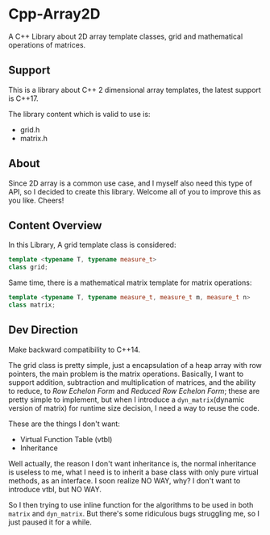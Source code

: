 # Cpp-Array2D

A C++ Library about 2D array template classes, grid and mathematical operations of matrices.

## Support

This is a library about C++ 2 dimensional array templates, the latest support is C++17.

The library content which is valid to use is:

- grid.h
- matrix.h

## About

Since 2D array is a common use case, and I myself also need this type of API, so I decided to create this library. Welcome all of you to improve this as you like. Cheers!

## Content Overview

In this Library, A grid template class is considered:

```c++
template <typename T, typename measure_t>
class grid;
```

Same time, there is a mathematical matrix template for matrix operations:

```c++
template <typename T, typename measure_t, measure_t m, measure_t n>
class matrix;
```

## Dev Direction

Make backward compatibility to C++14.

The grid class is pretty simple, just a encapsulation of a heap array with row pointers, the main problem is the matrix operations.
Basically, I want to support addition, subtraction and multiplication of matrices, and the ability to reduce, to *Row Echelon Form* and *Reduced Row Echelon Form*; these are pretty simple to implement, but when I introduce a `dyn_matrix`(dynamic version of matrix) for runtime size decision, I need a way to reuse the code.

These are the things I don't want:

- Virtual Function Table (vtbl)
- Inheritance

Well actually, the reason I don't want inheritance is, the normal inheritance is useless to me, what I need is to inherit a base class with only pure virtual methods, as an interface. I soon realize NO WAY, why? I don't want to introduce vtbl, but NO WAY.

So I then trying to use inline function for the algorithms to be used in both `matrix` and `dyn_matrix`. But there's some ridiculous bugs struggling me, so I just paused it for a while.
